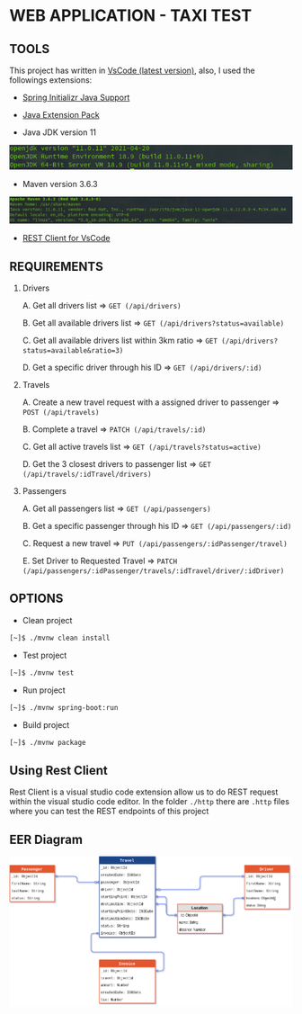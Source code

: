# WEB APPLICATION - TAXI TEST

## TOOLS

This project has written in [VsCode (latest version)](https://code.visualstudio.com/), also, I used the followings
extensions:

* [Spring Initializr Java Support](https://marketplace.visualstudio.com/items?itemName=vscjava.vscode-spring-initializr)

* [Java Extension Pack](https://marketplace.visualstudio.com/items?itemName=vscjava.vscode-java-pack)

* Java JDK version 11

![java version](./java-version.png)

* Maven version  3.6.3

![maven version](maven-version.png)

* [REST Client for VsCode](https://marketplace.visualstudio.com/items?itemName=humao.rest-client)

## REQUIREMENTS

1. Drivers

	A. Get all drivers list => `GET (/api/drivers)`

	B. Get all available drivers list => `GET (/api/drivers?status=available)`

	C. Get all available drivers list within 3km ratio => `GET (/api/drivers?status=available&ratio=3)`

	D. Get a specific driver through his ID => `GET (/api/drivers/:id)`

2. Travels

	A. Create a new travel request with a assigned driver to passenger => `POST (/api/travels)`

	B. Complete a travel => `PATCH (/api/travels/:id)`

	C. Get all active travels list => `GET (/api/travels?status=active)`

	D. Get the 3 closest drivers to passenger list => `GET (/api/travels/:idTravel/drivers)`

3. Passengers

	A. Get all passengers list => `GET (/api/passengers)`

	B. Get a specific passenger through his ID => `GET (/api/passengers/:id)`

	C. Request a new travel => `PUT (/api/passengers/:idPassenger/travel)`

	E. Set Driver to Requested Travel => `PATCH (/api/passengers/:idPassenger/travels/:idTravel/driver/:idDriver)`

## OPTIONS

* Clean project

```bash
[~]$ ./mvnw clean install
```

* Test project

```bash
[~]$ ./mvnw test
```

* Run project

```bash
[~]$ ./mvnw spring-boot:run
```

* Build project

```bash
[~]$ ./mvnw package
```

## Using Rest Client

Rest Client is a visual studio code extension allow us to do REST request within the visual studio code editor. In the folder
`./http` there are `.http` files where you can test the REST endpoints of this project

## EER Diagram

![EER Diagram](./taxiMehsEER.png)
